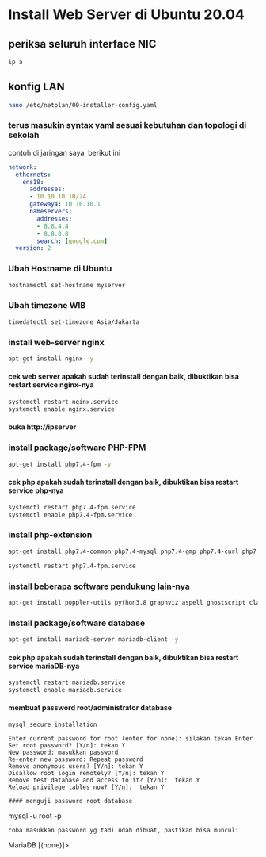 # Install Web Server di Ubuntu 20.04

## periksa seluruh interface NIC
```bash
ip a
```

## konfig LAN
```bash
nano /etc/netplan/00-installer-config.yaml
```
### terus masukin syntax yaml sesuai kebutuhan dan topologi di sekolah
contoh di jaringan saya, berikut ini
```yaml
network:
  ethernets:
    ens18:
      addresses:
      - 10.10.10.10/24
      gateway4: 10.10.10.1
      nameservers:
        addresses:
        - 8.8.4.4
        - 8.8.8.8
        search: [google.com]
  version: 2
```

### Ubah Hostname di Ubuntu
```bash
hostnamectl set-hostname myserver
```
### Ubah timezone WIB
```bash
timedatectl set-timezone Asia/Jakarta
```
### install web-server nginx
```bash
apt-get install nginx -y
``````

#### cek web server apakah sudah terinstall dengan baik, dibuktikan bisa restart service nginx-nya
```bash
systemctl restart nginx.service
systemctl enable nginx.service
```

#### buka http://ipserver

### install package/software PHP-FPM
```bash
apt-get install php7.4-fpm -y
```

#### cek php apakah sudah terinstall dengan baik, dibuktikan bisa restart service php-nya
```bash
systemctl restart php7.4-fpm.service
systemctl enable php7.4-fpm.service
```

### install php-extension
```bash
apt-get install php7.4-common php7.4-mysql php7.4-gmp php7.4-curl php7.4-intl php7.4-mbstring php7.4-soap php7.4-xmlrpc php7.4-gd php7.4-xml php7.4-cli php7.4-zip php7.4-pspell php7.4-gd php7.4-ldap -y
```
```bash
systemctl restart php7.4-fpm.service
```

### install beberapa software pendukung lain-nya
```bash
apt-get install poppler-utils python3.8 graphviz aspell ghostscript clamav -y
```

### install package/software database
```bash
apt-get install mariadb-server mariadb-client -y
```
#### cek php apakah sudah terinstall dengan baik, dibuktikan bisa restart service mariaDB-nya
```bash
systemctl restart mariadb.service
systemctl enable mariadb.service
```

#### membuat password root/administrator database
```
mysql_secure_installation
```
    Enter current password for root (enter for none): silakan tekan Enter
    Set root password? [Y/n]: tekan Y
    New password: masukkan password
    Re-enter new password: Repeat password
    Remove anonymous users? [Y/n]: tekan Y
    Disallow root login remotely? [Y/n]: tekan Y
    Remove test database and access to it? [Y/n]:  tekan Y
    Reload privilege tables now? [Y/n]:  tekan Y
```
#### menguji password root database
```
mysql -u root -p
```
coba masukkan password yg tadi udah dibuat, pastikan bisa muncul:
```
MariaDB [(none)]>
```
